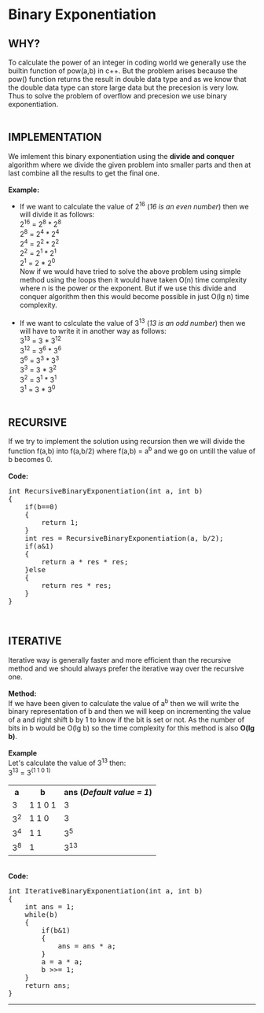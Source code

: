 # Binary Exponentiation

## WHY?
To calculate the power of an integer in coding world we generally use the builtin function of pow(a,b) in c++. But the problem arises because the pow() function returns the result in double data type and as we know that the double data type can store large data but the precesion is very low. Thus to solve the problem of overflow and precesion we use binary exponentiation.<br><br>
## IMPLEMENTATION
We imlement this binary exponentiation using the **divide and conquer** algorithm where we divide the given problem into smaller parts and then at last combine all the results to get the final one.<br><br>
**Example:**

* If we want to calculate the value of 2<sup>16</sup> (*16 is an even number*) then we will divide it as follows:<br>
2<sup>16</sup> = 2<sup>8</sup> * 2<sup>8</sup><br>
2<sup>8</sup> = 2<sup>4</sup> * 2<sup>4</sup><br>
2<sup>4</sup> = 2<sup>2</sup> * 2<sup>2</sup><br>
2<sup>2</sup> = 2<sup>1</sup> * 2<sup>1</sup><br>
2<sup>1</sup> = 2 * 2<sup>0</sup><br>
Now if we would have tried to solve the above problem using simple method using the loops then it would have taken O(n) time complexity where n is the power or the exponent. But if we use this divide and conquer algorithm then this would become possible in just O(lg n) time complexity.<br><br>
* If we want to cslculate the value of 3<sup>13</sup> (*13 is an odd number*) then we will have to write it in another way as follows:<br>
3<sup>13</sup> = 3 * 3<sup>12</sup><br>
3<sup>12</sup> = 3<sup>6</sup> * 3<sup>6</sup><br>
3<sup>6</sup> = 3<sup>3</sup> * 3<sup>3</sup><br>
3<sup>3</sup> = 3 * 3<sup>2</sup><br>
3<sup>2</sup> = 3<sup>1</sup> * 3<sup>1</sup><br>
3<sup>1</sup> = 3 * 3<sup>0</sup><br><br>
## RECURSIVE
If we try to implement the solution using recursion then we will divide the function f(a,b) into f(a,b/2) where f(a,b) = a<sup>b</sup> and we go on untill the value of b becomes 0.<br><br>
**Code:**
<pre>
int RecursiveBinaryExponentiation(int a, int b)
{
	if(b==0)
	{
		return 1;
	}
	int res = RecursiveBinaryExponentiation(a, b/2);
	if(a&1)
	{
		return a * res * res;
	}else
	{
		return res * res;
	}
}</pre><br>
## ITERATIVE
Iterative way is generally faster and more efficient than the recursive method and we should always prefer the iterative way over the recursive one.<br><br>
**Method:**<br>
If we have been given to calculate the value of a<sup>b</sup> then we will write the binary representation of b and then we will keep on incrementing the value of a and right shift b by 1 to know if the bit is set or not. As the number of bits in b would be O(lg b) so the time complexity for this method is also **O(lg b)**.<br><br>
**Example**<br>
Let's calculate the value of 3<sup>13</sup> then: <br>
3<sup>13</sup> = 3<sup>(1 1 0 1)</sup><br>
<table>
  <tr>
    <th>a</th>
    <th>b</th>
    <th>ans (<I>Default value = 1</I>)</th>
  </tr>
  <tr>
    <td>3</td>
    <td>1 1 0 1</td>
    <td>3</td>
  </tr>
  <tr>
    <td>3<sup>2</sup></td>
    <td>1 1 0</td>
    <td>3</td>
  </tr>
  <tr>
    <td>3<sup>4</sup></td>
    <td>1 1</td>
    <td>3<sup>5</sup></td>
  </tr>
  <tr>
    <td>3<sup>8</sup></td>
    <td>1</td>
    <td>3<sup>13</sup></td>
  </tr>
</table><br>
<b>Code:</b>
<pre>
int IterativeBinaryExponentiation(int a, int b)
{
	int ans = 1;
	while(b)
	{
		if(b&1)
		{
			ans = ans * a;
		}
		a = a * a;
		b >>= 1;
	}
	return ans;
}
</pre>
<hr>
